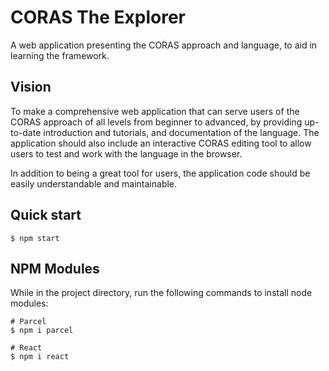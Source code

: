 # CORAS The Explorer

A web application presenting the CORAS approach and language, to aid in learning the framework.

## Vision

To make a comprehensive web application that can serve users of the CORAS approach of all levels from beginner to advanced, by providing up-to-date introduction and tutorials, and documentation of the language. The application should also include an interactive CORAS editing tool to allow users to test and work with the language in the browser.

In addition to being a great tool for users, the application code should be easily understandable and maintainable.

## Quick start

```
$ npm start
```

## NPM Modules

While in the project directory, run the following commands to install node modules: 

```
# Parcel
$ npm i parcel

# React
$ npm i react
```
